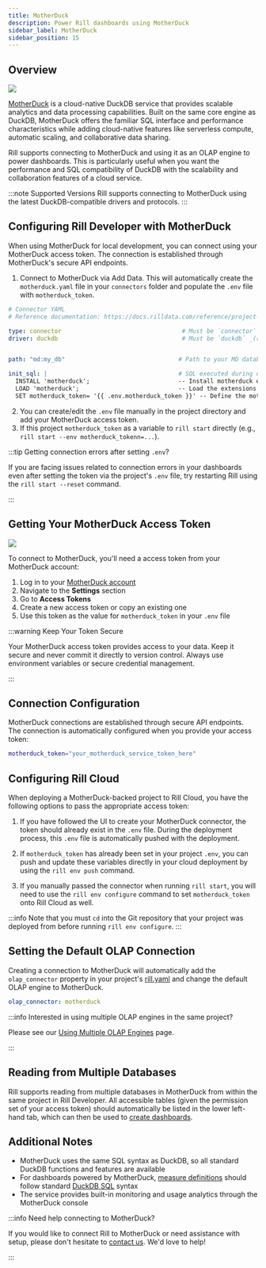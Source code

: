 ```yaml
---
title: MotherDuck
description: Power Rill dashboards using MotherDuck
sidebar_label: MotherDuck
sidebar_position: 15
---
```


## Overview
<img src='/img/reference/olap-engines/motherduck/rill-developer.png' class='rounded-gif' />
<br />


[MotherDuck](https://motherduck.com/) is a cloud-native DuckDB service that provides scalable analytics and data processing capabilities. Built on the same core engine as DuckDB, MotherDuck offers the familiar SQL interface and performance characteristics while adding cloud-native features like serverless compute, automatic scaling, and collaborative data sharing.

Rill supports connecting to MotherDuck and using it as an OLAP engine to power dashboards. This is particularly useful when you want the performance and SQL compatibility of DuckDB with the scalability and collaboration features of a cloud service.

:::note Supported Versions
Rill supports connecting to MotherDuck using the latest DuckDB-compatible drivers and protocols.
:::

## Configuring Rill Developer with MotherDuck

When using MotherDuck for local development, you can connect using your MotherDuck access token. The connection is established through MotherDuck's secure API endpoints.

1. Connect to MotherDuck via Add Data. This will automatically create the `motherduck.yaml` file in your `connectors` folder and populate the `.env` file with `motherduck_token`.

```yaml
# Connector YAML
# Reference documentation: https://docs.rilldata.com/reference/project-files/connectors

type: connector                                  # Must be `connector` (required)
driver: duckdb                                   # Must be `duckdb` _(required)_


path: "md:my_db"                                # Path to your MD database

init_sql: |                                     # SQL executed during database initialization.
  INSTALL 'motherduck';                         -- Install motherduck extension
  LOAD 'motherduck';                            -- Load the extensions
  SET motherduck_token= '{{ .env.motherduck_token }}' -- Define the motherduck token
```

2. You can create/edit the `.env` file manually in the project directory and add your MotherDuck access token.
3. If this project `motherduck_token` as a variable to `rill start` directly (e.g., `rill start --env motherduck_tokenn=...`).

:::tip Getting connection errors after setting `.env`?

If you are facing issues related to connection errors in your dashboards even after setting the token via the project's `.env` file, try restarting Rill using the `rill start --reset` command.

:::

## Getting Your MotherDuck Access Token

<img src='/img/reference/olap-engines/motherduck/service-token.png' class='rounded-gif' />
<br />


To connect to MotherDuck, you'll need a access token from your MotherDuck account:

1. Log in to your [MotherDuck account](https://motherduck.com/)
2. Navigate to the **Settings** section
3. Go to **Access Tokens**
4. Create a new access token or copy an existing one
5. Use this token as the value for `motherduck_token` in your `.env` file

:::warning Keep Your Token Secure

Your MotherDuck access token provides access to your data. Keep it secure and never commit it directly to version control. Always use environment variables or secure credential management.

:::

## Connection Configuration

MotherDuck connections are established through secure API endpoints. The connection is automatically configured when you provide your access token:

```bash
motherduck_token="your_motherduck_service_token_here"
```

## Configuring Rill Cloud

When deploying a MotherDuck-backed project to Rill Cloud, you have the following options to pass the appropriate access token:

1. If you have followed the UI to create your MotherDuck connector, the token should already exist in the `.env` file. During the deployment process, this `.env` file is automatically pushed with the deployment.

2. If `motherduck_token` has already been set in your project `.env`, you can push and update these variables directly in your cloud deployment by using the `rill env push` command.

3. If you manually passed the connector when running `rill start`, you will need to use the `rill env configure` command to set `motherduck_token` onto Rill Cloud as well.

:::info
Note that you must `cd` into the Git repository that your project was deployed from before running `rill env configure`.
:::

## Setting the Default OLAP Connection

Creating a connection to MotherDuck will automatically add the `olap_connector` property in your project's [rill.yaml](/reference/project-files/rill-yaml) and change the default OLAP engine to MotherDuck.

```yaml
olap_connector: motherduck
```

:::info Interested in using multiple OLAP engines in the same project?

Please see our [Using Multiple OLAP Engines](/connect/olap/multiple-olap) page.

:::

## Reading from Multiple Databases

Rill supports reading from multiple databases in MotherDuck from within the same project in Rill Developer. All accessible tables (given the permission set of your access token) should automatically be listed in the lower left-hand tab, which can then be used to [create dashboards](/build/dashboards).



## Additional Notes

- MotherDuck uses the same SQL syntax as DuckDB, so all standard DuckDB functions and features are available
- For dashboards powered by MotherDuck, [measure definitions](/build/metrics-view/#measures) should follow standard [DuckDB SQL](https://duckdb.org/docs/sql/introduction) syntax
- The service provides built-in monitoring and usage analytics through the MotherDuck console

:::info Need help connecting to MotherDuck?

If you would like to connect Rill to MotherDuck or need assistance with setup, please don't hesitate to [contact us](/contact). We'd love to help!

:::